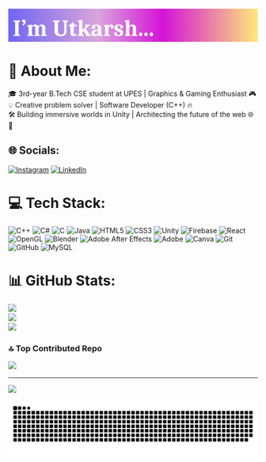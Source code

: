 <p align="left">
  <img src="mybanner.png" alt="About Me" width="600" >
</p>

# 💫 About Me:
🎓 3rd-year B.Tech CSE student at UPES | Graphics & Gaming Enthusiast 🎮<br>💡 Creative problem solver | Software Developer (C++) 🔥<br>🛠️ Building immersive worlds in Unity | Architecting the future of the web 🌐🚀


## 🌐 Socials:
[![Instagram](https://img.shields.io/badge/Instagram-%23E4405F.svg?logo=Instagram&logoColor=white)](https://instagram.com/_.ut_kar_sh._) [![LinkedIn](https://img.shields.io/badge/LinkedIn-%230077B5.svg?logo=linkedin&logoColor=white)](https://linkedin.com/in/https://www.linkedin.com/in/utkarsh-dhasmana-18708824a/) 

# 💻 Tech Stack:
![C++](https://img.shields.io/badge/c++-%2300599C.svg?style=for-the-badge&logo=c%2B%2B&logoColor=white) ![C#](https://img.shields.io/badge/c%23-%23239120.svg?style=for-the-badge&logo=csharp&logoColor=white) ![C](https://img.shields.io/badge/c-%2300599C.svg?style=for-the-badge&logo=c&logoColor=white) ![Java](https://img.shields.io/badge/java-%23ED8B00.svg?style=for-the-badge&logo=openjdk&logoColor=white) ![HTML5](https://img.shields.io/badge/html5-%23E34F26.svg?style=for-the-badge&logo=html5&logoColor=white) ![CSS3](https://img.shields.io/badge/css3-%231572B6.svg?style=for-the-badge&logo=css3&logoColor=white) ![Unity](https://img.shields.io/badge/unity-%23000000.svg?style=for-the-badge&logo=unity&logoColor=white) ![Firebase](https://img.shields.io/badge/firebase-a08021?style=for-the-badge&logo=firebase&logoColor=ffcd34) ![React](https://img.shields.io/badge/react-%2320232a.svg?style=for-the-badge&logo=react&logoColor=%2361DAFB) ![OpenGL](https://img.shields.io/badge/OpenGL-%23FFFFFF.svg?style=for-the-badge&logo=opengl) ![Blender](https://img.shields.io/badge/blender-%23F5792A.svg?style=for-the-badge&logo=blender&logoColor=white) ![Adobe After Effects](https://img.shields.io/badge/Adobe%20After%20Effects-9999FF.svg?style=for-the-badge&logo=Adobe%20After%20Effects&logoColor=white) ![Adobe](https://img.shields.io/badge/adobe-%23FF0000.svg?style=for-the-badge&logo=adobe&logoColor=white) ![Canva](https://img.shields.io/badge/Canva-%2300C4CC.svg?style=for-the-badge&logo=Canva&logoColor=white) ![Git](https://img.shields.io/badge/git-%23F05033.svg?style=for-the-badge&logo=git&logoColor=white) ![GitHub](https://img.shields.io/badge/github-%23121011.svg?style=for-the-badge&logo=github&logoColor=white) ![MySQL](https://img.shields.io/badge/mysql-4479A1.svg?style=for-the-badge&logo=mysql&logoColor=white)
# 📊 GitHub Stats:
![](https://github-readme-stats.vercel.app/api?username=UtkarshDhasmana101&theme=ambient_gradient&hide_border=false&include_all_commits=false&count_private=false)<br/>
![](https://github-readme-streak-stats.herokuapp.com/?user=UtkarshDhasmana101&theme=ambient_gradient&hide_border=false)<br/>
![](https://github-readme-stats.vercel.app/api/top-langs/?username=UtkarshDhasmana101&theme=ambient_gradient&hide_border=false&include_all_commits=false&count_private=false&layout=compact)

### 🔝 Top Contributed Repo
![](https://github-contributor-stats.vercel.app/api?username=UtkarshDhasmana101&limit=5&theme=ambient_gradient&combine_all_yearly_contributions=true)

---
[![](https://visitcount.itsvg.in/api?id=UtkarshDhasmana101&icon=0&color=0)](https://visitcount.itsvg.in)

<picture>
  <source media="(prefers-color-scheme: dark)" srcset="https://raw.githubusercontent.com/UtkarshDhasmana101/UtkarshDhasmana101/output/github-snake-dark.svg" />
  <source media="(prefers-color-scheme: light)" srcset="https://raw.githubusercontent.com/UtkarshDhasmana101/UtkarshDhasmana101/output/github-snake.svg" />
  <img alt="github-snake" src="https://raw.githubusercontent.com/UtkarshDhasmana101/UtkarshDhasmana101/output/github-snake.svg" />
</picture>

<!-- Proudly created with GPRM ( https://gprm.itsvg.in ) -->
